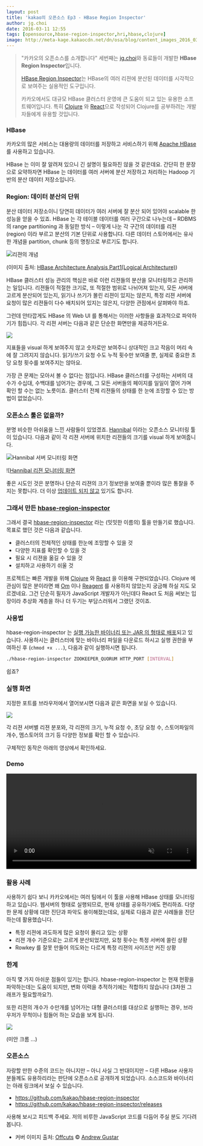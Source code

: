 ```yaml
---
layout: post
title: 'kakao의 오픈소스 Ep3 - HBase Region Inspector'
author: jg.choi
date: 2016-03-11 12:55
tags: [opensource,hbase-region-inspector,hri,hbase,clojure]
image: http://meta-kage.kakaocdn.net/dn/osa/blog/content_images_2016_03_offcuts.jpg
---
```

<a id="forkme" href="https://github.com/kakao/hbase-region-inspector"></a>

> "카카오의 오픈소스를 소개합니다" 세번째는 [jg.choi](https://github.com/junegunn)와 동료들이 개발한 **HBase Region Inspector**입니다.
>
> [HBase Region Inspector][hri]는 HBase의 여러 리젼에 분산된 데이터를 시각적으로 보여주는 실용적인 도구입니다.
>
> 카카오에서도 대규모 HBase 클러스터 운영에 큰 도움이 되고 있는 유용한 소프트웨어입니다. 특히 [Clojure][clj] 와 [React][react]으로 작성되어 Clojure를 공부하려는 개발자들에게 유용할 것입니다.

### HBase

카카오의 많은 서비스는 대용량의 데이터를 저장하고 서비스하기 위해 [Apache HBase][hbase] 를 사용하고 있습니다.

HBase 는 이미 잘 알려져 있으니 긴 설명이 필요하진 않을 것 같은데요. 간단히 한 문장으로 요약하자면 HBase 는 데이터를 여러 서버에 분산 저장하고 처리하는 Hadoop 기반의 분산 데이터 저장소입니다.

### Region: 데이터 분산의 단위

분산 데이터 저장소이니 당연히 데이터가 여러 서버에 잘 분산 되어 있어야
scalable 한 성능을 얻을 수 있죠. HBase 는 각 테이블 데이터를 여러 구간으로 나누는데 – RDBMS 의 range partitioning 과 동일한 방식 – 이렇게 나눈 각 구간의 데이터를 리젼 (region) 이라 부르고 분산의 기본 단위로 사용합니다. 다른 데이터 스토어에서는 유사한 개념을 partition, chunk 등의 명칭으로 부르기도 합니다.

![리젼의 개념](http://meta-kage.kakaocdn.net/dn/osa/blog/content_images_2016_03_range-partition-jpg.png)

(이미지 출처: [HBase Architecture Analysis Part1(Logical Architecture)][arch])

HBase 클러스터 성능 관리의 핵심은 바로 이런 리젼들의 분산을 모니터링하고 관리하는 일입니다. 리젼들이 적절한 크기로, 또 적절한 범위로 나뉘어져 있는지, 모든 서버에 고르게 분산되어 있는지, 읽기나 쓰기가 몰린 리젼이 있지는 않은지, 특정 리젼 서버에 요청이 많은 리젼들이 다수 배치되어 있지는 않은지, 다양한 관점에서 살펴봐야 하죠.

그런데 안타깝게도 HBase 의 Web UI 를 통해서는 이러한 사항들을 효과적으로 파악하기가 힘듭니다. 각 리젼 서버는 다음과 같은 단순한 화면만을 제공하거든요.

![](http://meta-kage.kakaocdn.net/dn/osa/blog/content_images_2016_03_metrics.png)

지표들을 visual 하게 보여주지 않고 숫자로만 보여주니 상대적인 크고 작음이 머리 속에 잘 그려지지 않습니다. 읽기/쓰기 요청 수도 누적 횟수만 보여줄 뿐, 실제로 중요한 초당 요청 횟수를 보여주지는 않아요.

가장 큰 문제는 모아서 볼 수 없다는 점입니다. HBase 클러스터를 구성하는 서버의 대수가 수십대, 수백대를 넘어가는 경우에, 그 모든 서버들의 페이지를 일일이 열어 가며 확인 할 수는 없는 노릇이죠. 클러스터 전체 리젼들의 상태를 한 눈에 조망할 수 있는 방법이 없었습니다.

### 오픈소스 툴은 없을까?

분명 비슷한 아쉬움을 느낀 사람들이 있었겠죠. [Hannibal][hannibal] 이라는 오픈소스 모니터링 툴이 있습니다. 다음과 같이 각 리젼 서버에 위치한 리젼들의 크기를 visual 하게 보여줍니다.

![Hannibal 서버 모니터링 화면](http://meta-kage.kakaocdn.net/dn/osa/blog/content_images_2016_03_hannibal-servers.png)

![[Hannibal 리젼 모니터링 화면](http://meta-kage.kakaocdn.net/dn/osa/blog/content_images_2016_03_hannibal-regions.png)

좋은 시도인 것은 분명하나 단순히 리젼의 크기 정보만을 보여줄 뿐이라 많은 통찰을 주지는 못합니다. 더 이상 [업데이트 되지 않고][hco] 있기도 합니다.

### 그래서 만든 [hbase-region-inspector][hri]

그래서 결국 [hbase-region-inspector][hri] 라는 (밋밋한 이름의) 툴을 만들기로 했습니다. 목표로 했던 것은 다음과 같습니다.

- 클러스터의 전체적인 상태를 한눈에 조망할 수 있을 것
- 다양한 지표를 확인할 수 있을 것
- 필요 시 리젼을 옮길 수 있을 것
- 설치하고 사용하기 쉬울 것

프로젝트는 빠른 개발을 위해 [Clojure][clj] 와 [React][react] 을 이용해 구현되었습니다. Clojure 에 관심이 많은 분이라면 왜 [Om][om] 이나 [Reagent][reagent] 를 사용하지 않았는지 궁금해 하실 지도 모르겠네요. 그건 단순히 필자가 JavaScript 개발자가 아닌데다 React 도 처음 써보는 입장이라 추상화 계층을 하나 더 두기는 부담스러워서 그랬던 것이죠.

### 사용법

hbase-region-inspector 는 [실행 가능한 바이너리 또는 JAR 의 형태로 배포][hrir]되고 있습니다. 사용하시는 클러스터에 맞는 바이너리 파일을 다운로드 하시고 실행 권한을 부여하신 후 (`chmod +x ...`), 다음과 같이 실행하시면 됩니다.

```sh
./hbase-region-inspector ZOOKEEPER_QUORUM HTTP_PORT [INTERVAL]
```

쉽죠?

### 실행 화면

지정한 포트를 브라우저에서 열어보시면 다음과 같은 화면을 보실 수 있습니다.

![](https://github.com/kakao/hbase-region-inspector/raw/master/screenshot/hbase-region-inspector.png)

각 리젼 서버별 리젼 분포와, 각 리젼의 크기, 누적 요청 수, 초당 요청 수, 스토어파일의 개수, 멤스토어의 크기 등 다양한 정보를 확인 할 수 있습니다.

구체적인 동작은 아래의 영상에서 확인하세요.

### Demo

<video autoplay loop muted preload="metadata" crossorigin="anonymous" style="width:100%;">
            <source src="//meta-kage.kakaocdn.net/dn/osa/blog/content/images/2016_03_hri-obfuscated.webm" type="video/webm">
            <source src="//meta-kage.kakaocdn.net/dn/osa/blog/content/images/2016_03_hri-obfuscated.ogv" type="video/ogg">
            <source src="//meta-kage.kakaocdn.net/dn/osa/blog/content/images/2016_03_hri-obfuscated.mp4" type="video/mp4">
</video>

### 활용 사례

사용하기 쉽다 보니 카카오에서는 여러 팀에서 이 툴을 사용해 HBase 상태를 모니터링하고 있습니다. 웹서버의 형태로 실행되므로, 현재 상태를 공유하기에도 편리하죠. 다양한 문제 상황에 대한 진단과 파악도 용이해졌는데요, 실제로 다음과 같은 사례들을 진단하는데 활용했습니다.

- 특정 리젼에 과도하게 많은 요청이 몰리고 있는 상황
- 리젼 개수 기준으로는 고르게 분산되었지만, 요청 횟수는 특정 서버에 쏠린 상황
- Rowkey 를 잘못 만들어 의도와는 다르게 특정 리젼의 사이즈만 커진 상황

### 한계

아직 몇 가지 아쉬운 점들이 있기는 합니다. hbase-region-inspector 는 현재 현황을 파악하는데는 도움이 되지만, 변화 이력을 추적하기에는 적합하지 않습니다 (3차원 그래프가 필요할까요?).

또한 리젼의 개수가 수만개를 넘어가는 대형 클러스터를 대상으로 실행하는 경우, 브라우저가 무척이나 힘들어 하는 모습을 보게 됩니다.

![](http://meta-kage.kakaocdn.net/dn/osa/blog/content_images_2016_03_hri-chrome.png)

(미안 크롬 ...)

### 오픈소스

자랑할 만한 수준의 코드는 아니지만 – 아니 사실 그 반대이지만 – 다른 HBase 사용자 분들께도 유용하리라는 판단에 오픈소스로 공개하게 되었습니다. 소스코드와 바이너리는 아래 링크에서 보실 수 있습니다.

- https://github.com/kakao/hbase-region-inspector
- https://github.com/kakao/hbase-region-inspector/releases

사용해 보시고 피드백 주세요. 저의 비루한 JavaScript 코드를 다듬어 주실 분도 기다려 봅니다.

[hbase]:    https://hbase.apache.org/
[arch]:     http://www.cyanny.com/2014/03/13/hbase-architecture-analysis-part1-logical-architecture/
[hannibal]: https://github.com/sentric/hannibal
[hco]:      https://github.com/sentric/hannibal/commits/next
[hri]:      https://github.com/kakao/hbase-region-inspector
[hrir]:     https://github.com/kakao/hbase-region-inspector/releases
[clj]:      http://clojure.org/
[cljs]:     https://github.com/clojure/clojurescript
[react]:    https://facebook.github.io/react/
[om]:       https://github.com/omcljs/om
[reagent]:  https://github.com/reagent-project/reagent

* 커버 이미지 출처: [Offcuts](https://flic.kr/p/s3Q7rD) &copy; [Andrew Gustar
](https://www.flickr.com/photos/andrewgustar/)